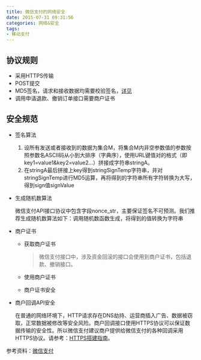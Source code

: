 ```yaml
---
title: 微信支付的网络安全
date: 2015-07-31 09:31:56
categories: 网络&安全
tags:
- 移动支付
---
```


## 协议规则

- 采用HTTPS传输
- POST提交
- MD5签名，请求和接收数据均需要校验签名，[详见](#安全规范)
- 调用申请退款、撤销订单接口需要商户证书

## 安全规范

- 签名算法
  1. 设所有发送或者接收到的数据为集合M，将集合M内非空参数值的参数按照参数名ASCII码从小到大排序（字典序），使用URL键值对的格式（即key1=value1&key2=value2…）拼接成字符串stringA。
  2. 在stringA最后拼接上key得到stringSignTemp字符串，并对stringSignTemp进行MD5运算，再将得到的字符串所有字符转换为大写，得到sign值signValue
- 生成随机数算法

  微信支付API接口协议中包含字段nonce_str，主要保证签名不可预测。我们推荐生成随机数算法如下：调用随机数函数生成，将得到的值转换为字符串
- 商户证书
  - 获取商户证书
    > 微信支付接口中，涉及资金回滚的接口会使用到商户证书，包括退款、撤销接口。
    
  - 使用商户证书
  - 商户证书安全
- 商户回调API安全

  在普通的网络环境下，HTTP请求存在DNS劫持、运营商插入广告、数据被窃取，正常数据被修改等安全风险。商户回调接口使用HTTPS协议可以保证数据传输的安全性。所以微信支付建议商户提供给微信支付的各种回调采用HTTPS协议。请参考：[HTTPS搭建指南](https://pay.weixin.qq.com/wiki/doc/api/native.php?chapter=10_4)。

参考资料：[微信支付](https://pay.weixin.qq.com/wiki/doc/api/native.php?chapter=4_1)
